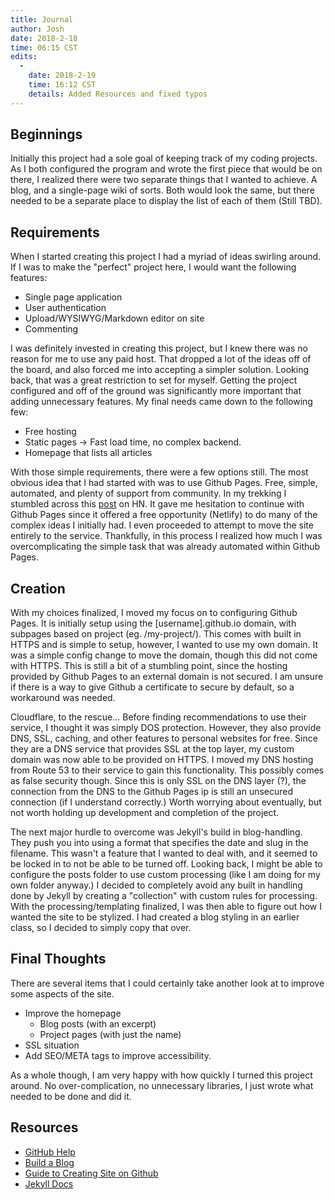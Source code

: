 ```yaml
---
title: Journal
author: Josh
date: 2018-2-18
time: 06:15 CST
edits:
  -
    date: 2018-2-19
    time: 16:12 CST
    details: Added Resources and fixed typos
---
```

## Beginnings
Initially this project had a sole goal of keeping track of my coding projects. As I both configured the program and wrote the first piece that would be on there, I realized there were two separate things that I wanted to achieve. A blog, and a single-page wiki of sorts. Both would look the same, but there needed to be a separate place to display the list of each of them (Still TBD).

## Requirements
When I started creating this project I had a myriad of ideas swirling around. If I was to make the "perfect" project here, I would want the following features:
  * Single page application
  * User authentication
  * Upload/WYSIWYG/Markdown editor on site
  * Commenting

I was definitely invested in creating this project, but I knew there was no reason for me to use any paid host. That dropped a lot of the ideas off of the board, and also forced me into accepting a simpler solution. Looking back, that was a great restriction to set for myself. Getting the project configured and off of the ground was significantly more important that adding unnecessary features. My final needs came down to the following few:
  * Free hosting
  * Static pages -> Fast load time, no complex backend.
  * Homepage that lists all articles

With those simple requirements, there were a few options still. The most obvious idea that I had started with was to use Github Pages. Free, simple, automated, and plenty of support from community. In my trekking I stumbled across this [post](https://news.ycombinator.com/item?id=16346187) on HN. It gave me hesitation to continue with Github Pages since it offered a free opportunity (Netlify) to do many of the complex ideas I initially had. I even proceeded to attempt to move the site entirely to the service. Thankfully, in this process I realized how much I was overcomplicating the simple task that was already automated within Github Pages.

## Creation
With my choices finalized, I moved my focus on to configuring Github Pages. It is initially setup using the [username].github.io domain, with subpages based on project (eg. /my-project/). This comes with built in HTTPS and is simple to setup, however, I wanted to use my own domain. It was a simple config change to move the domain, though this did not come with HTTPS. This is still a bit of a stumbling point, since the hosting provided by Github Pages to an external domain is not secured. I am unsure if there is a way to give Github a certificate to secure by default, so a workaround was needed.

Cloudflare, to the rescue... Before finding recommendations to use their service, I thought it was simply DOS protection. However, they also provide DNS, SSL, caching, and other features to personal websites for free. Since they are a DNS service that provides SSL at the top layer, my custom domain was now able to be provided on HTTPS. I moved my DNS hosting from Route 53 to their service to gain this functionality. This possibly comes as false security though. Since this is only SSL on the DNS layer (?), the connection from the DNS to the Github Pages ip is still an unsecured connection (if I understand correctly.) Worth worrying about eventually, but not worth holding up development and completion of the project.

The next major hurdle to overcome was Jekyll's build in blog-handling. They push you into using a format that specifies the date and slug in the filename. This wasn't a feature that I wanted to deal with, and it seemed to be locked in to not be able to be turned off. Looking back, I might be able to configure the posts folder to use custom processing (like I am doing for my own folder anyway.) I decided to completely avoid any built in handling done by Jekyll by creating a "collection" with custom rules for processing. With the processing/templating finalized, I was then able to figure out how I wanted the site to be stylized. I had created a blog styling in an earlier class, so I decided to simply copy that over.

## Final Thoughts
There are several items that I could certainly take another look at to improve some aspects of the site.
  * Improve the homepage
    * Blog posts (with an excerpt)
    * Project pages (with just the name)
  * SSL situation
  * Add SEO/META tags to improve accessibility.

As a whole though, I am very happy with how quickly I turned this project around. No over-complication, no unnecessary libraries, I just wrote what needed to be done and did it.


## Resources
  * [GitHub Help](https://help.github.com/categories/customizing-github-pages/)
  * [Build a Blog](https://www.smashingmagazine.com/2014/08/build-blog-jekyll-github-pages/)
  * [Guide to Creating Site on Github](http://jmcglone.com/guides/github-pages/)
  * [Jekyll Docs](https://jekyllrb.com/docs/home/)
